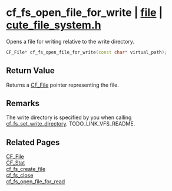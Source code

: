 # cf_fs_open_file_for_write | [file](https://github.com/RandyGaul/cute_framework/blob/master/docs/file_readme.md) | [cute_file_system.h](https://github.com/RandyGaul/cute_framework/blob/master/include/cute_file_system.h)

Opens a file for writing relative to the write directory.

```cpp
CF_File* cf_fs_open_file_for_write(const char* virtual_path);
```

## Return Value

Returns a [CF_File](https://github.com/RandyGaul/cute_framework/blob/master/docs/file/cf_file.md) pointer representing the file.

## Remarks

The write directory is specified by you when calling [cf_fs_set_write_directory](https://github.com/RandyGaul/cute_framework/blob/master/docs/file/cf_fs_set_write_directory.md). TODO_LINK_VFS_README.

## Related Pages

[CF_File](https://github.com/RandyGaul/cute_framework/blob/master/docs/file/cf_file.md)  
[CF_Stat](https://github.com/RandyGaul/cute_framework/blob/master/docs/file/cf_stat.md)  
[cf_fs_create_file](https://github.com/RandyGaul/cute_framework/blob/master/docs/file/cf_fs_create_file.md)  
[cf_fs_close](https://github.com/RandyGaul/cute_framework/blob/master/docs/file/cf_fs_close.md)  
[cf_fs_open_file_for_read](https://github.com/RandyGaul/cute_framework/blob/master/docs/file/cf_fs_open_file_for_read.md)  

